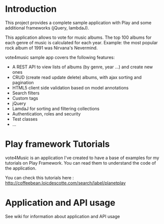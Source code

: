 # Introduction
This project provides a complete sample application with Play and some additional frameworks (jQuery, lambdaJ).

This application allows to vote for music albums. The top 100 albums for each genre of music is calculated for each year. Example: the most popular rock album of 1991 was Nirvana's Nevermind.

vote4music sample app covers the following features:

* A REST API to view lists of albums (by genre, year ...) and create new ones
* CRUD (create read update delete) albums, with ajax sorting and pagination
* HTML5 client side validation based on model annotations
* Search filters
* Custom tags
* jQuery
* LamdaJ for sorting and filtering collections
* Authentication, roles and security
* Test classes
* ...

# Play framework Tutorials
vote4Music is an application I've created to have a base of examples for my tutorials on Play Framework. You can read them to understand the code of the application.

You can check this tutorials here : http://coffeebean.loicdescotte.com/search/label/planetplay

# Application and API usage
See wiki for information about application and API usage

